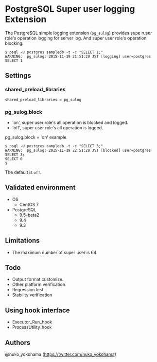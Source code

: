 # PostgreSQL Super user logging Extension

The PostgreSQL simple logging extension (`pg_sulog`) provides supe ruser role's operation logging for server log.
And super user role's operation blocking.

```
$ psql -U postgres sampledb -t -c "SELECT 1;"
WARNING:  pg_sulog: 2015-11-19 21:51:20 JST [logging] user=postgres SELECT 1
```

## Settings

### shared_preload_libraries

```
shared_preload_libraries = pg_sulog
```

### pg_sulog.block

* 'on', super user role's all operation is blocked and logged.
* 'off', super user role's all operation is logged.

pg_sulog.block = 'on' example.

```
$ psql -U postgres sampledb -t -c "SELECT 3;"
WARNING:  pg_sulog: 2015-11-19 22:51:28 JST [blocked] user=postgres SELECT 3;
SELECT 0
$ 
```

The default is `off`.

## Validated environment

* OS
  * CentOS 7
* PostgreSQL
  * 9.5-beta2
  * 9.4
  * 9.3

## Limitations

* The maximum number of super user is 64.

## Todo

* Output format customize.
* Other platform verification.
* Regression test
* Stability verification

## Using hook interface

* Executor_Run_hook
* ProcessUtility_hook

## Authors

@nuko_yokohama (https://twitter.com/nuko_yokohama)

